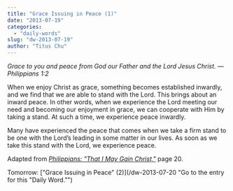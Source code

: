 ```yaml
---
title: "Grace Issuing in Peace (1)"
date: "2013-07-19"
categories: 
  - "daily-words"
slug: "dw-2013-07-19"
author: "Titus Chu"
---
```


_Grace to you and peace from God our Father and the Lord Jesus Christ._ _— Philippians 1:2_

When we enjoy Christ as grace, something becomes established inwardly, and we find that we are able to stand with the Lord. This brings about an inward peace. In other words, when we experience the Lord meeting our need and becoming our enjoyment in grace, we can cooperate with Him by taking a stand. At such a time, we experience peace inwardly.

Many have experienced the peace that comes when we take a firm stand to be one with the Lord’s leading in some matter in our lives. As soon as we take this stand with the Lord, we experience peace.

Adapted from _[Philippians: "That I May Gain Christ,"](/book-philippians "Go to the listing for this book.")_ page 20.

Tomorrow: ["Grace Issuing in Peace" (2)](/dw-2013-07-20 "Go to the entry for this "Daily Word."")
